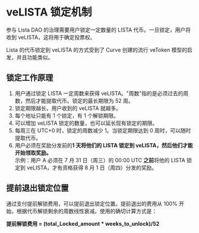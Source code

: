 # veLISTA 锁定机制

参与 Lista DAO 的治理需要用户锁定一定数量的 LISTA 代币。一旦锁定，用户将收到 veLISTA，这将用于确定投票权。

Lista 的代币锁定到 veLISTA 的方式受到了 Curve 创建的流行 veToken 模型的启发，并且功能类似。

## 锁定工作原理

1. 用户通过锁定 LISTA 一定周数来获得 veLISTA。"周数"指的是必须过去的周数，然后才能提取代币。锁定的最长期限为 52 周。
2. 锁定期限越长，用户收到的 veLISTA 就越多。
3. 每个地址只能有 1 个锁定，有 1 个解锁期限。
4. 可以增加 veLISTA 锁定的数量，也可以延长现有锁定的期限。
5. 每周三在 UTC+0 时，锁定的周数减少 1。当锁定期限达到 0 周时，可以随时提取代币。
6. 用户必须在奖励分发前的**1 天将他们的 LISTA 锁定到 veLISTA，然后他们才能开始领取奖励。** \
   示例：用户 A 必须在 7 月 31 日（周三）的 00:00 UTC **之前**将他的 LISTA 锁定到 veLISTA，才有资格获得 8 月 1 日（周四）分发的奖励。

## 提前退出锁定位置

通过支付提前解锁费用，可以提前退出锁定位置。提前退出的费用从 100% 开始，根据代币解锁剩余的周数线性衰减。使用的确切计算方式是：

**提前解锁费用 = (total\_Locked\_amount \* weeks\_to\_unlock)/52**